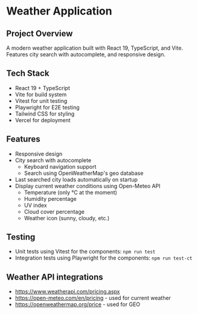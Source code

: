 # Weather Application

## Project Overview

A modern weather application built with React 19, TypeScript, and Vite. 
Features city search with autocomplete, and responsive design.


## Tech Stack
 
- React 19 + TypeScript
- Vite for build system
- Vitest for unit testing
- Playwright for E2E testing
- Tailwind CSS for styling
- Vercel for deployment


## Features

- Responsive design
- City search with autocomplete
  - Keyboard navigation support
  - Search using OpenWeatherMap's geo database
- Last searched city loads automatically on startup
- Display current weather conditions using Open-Meteo API
  - Temperature (only °C at the moment)
  - Humidity percentage
  - UV index
  - Cloud cover percentage
  - Weather icon (sunny, cloudy, etc.)


## Testing

- Unit tests using Vitest for the components: `npm run test`
- Integration tests using Playwright for the components: `npm run test-ct`


## Weather API integrations

- https://www.weatherapi.com/pricing.aspx
- https://open-meteo.com/en/pricing - used for current weather
- https://openweathermap.org/price - used for GEO